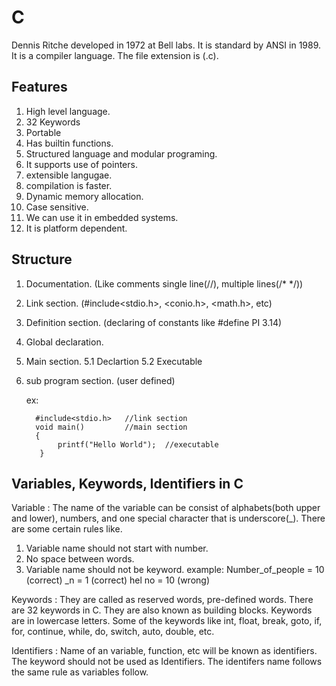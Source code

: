 # C
Dennis Ritche developed in 1972 at Bell labs.
It is standard by ANSI in 1989. It is a compiler language. The file extension is (.c).
## Features
1. High level language.
2. 32 Keywords
3. Portable
4. Has builtin functions.
5. Structured language and modular programing. 
6. It supports use of pointers.
7. extensible langugae.
8. compilation is faster.
9. Dynamic memory allocation.
10. Case sensitive.
11. We can use it in embedded systems.
12. It is platform dependent.
## Structure
1. Documentation. (Like comments single line(//), multiple lines(/* */))
2. Link section. (#include<stdio.h>, <conio.h>, <math.h>, etc)
3. Definition section. (declaring of constants like #define PI 3.14)
4. Global declaration.
5. Main section.
   5.1 Declartion
   5.2 Executable
6. sub program section. (user defined)
   
   ex:
   
         #include<stdio.h>   //link section
         void main()         //main section
         {
              printf("Hello World");  //executable 
          }
## Variables, Keywords, Identifiers in C
Variable : The name of the variable can be consist of alphabets(both upper and lower), numbers, and one special character that is underscore(_). There are some certain rules like.
1. Variable name should not start with number.
2. No space between words.
3. Variable name should not be keyword.
   example:
         Number_of_people = 10    (correct)
         _n = 1                   (correct)
         hel no = 10              (wrong)
   
Keywords : They are called as reserved words, pre-defined words. There are 32 keywords in C. They are also known as building blocks. Keywords are in lowercase letters. Some of the keywords like int, float, break, goto, if, for, continue, while, do, switch, auto, double, etc.

Identifiers : Name of an variable, function,  etc will be known as identifiers. The keyword should not be used as Identifiers. The identifers name follows the same rule as variables follow.

